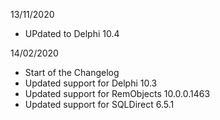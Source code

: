 13/11/2020 

* UPdated to Delphi 10.4

14/02/2020

* Start of the Changelog
* Updated support for Delphi 10.3 
* Updated support for RemObjects 10.0.0.1463
* Updated support for SQLDirect 6.5.1






